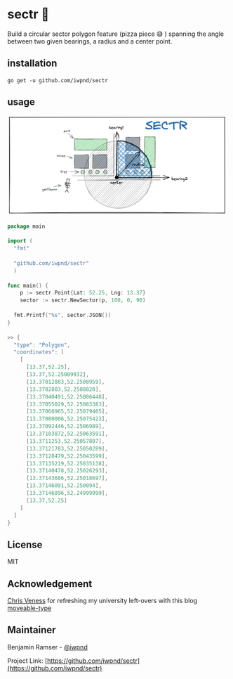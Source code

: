 # sectr 🍕

Build a circular sector polygon feature (pizza piece 😅 ) spanning the angle between two given bearings, a radius and a center point.

## installation

```
go get -u github.com/iwpnd/sectr
```

## usage

<img src=".github/img/sectr_bg.png"  alt="Logo"  width="500"  height="227">

```go
package main

import (
  "fmt"

  "github.com/iwpnd/sectr"
  )

func main() {
	p := sectr.Point{Lat: 52.25, Lng: 13.37}
	sector := sectr.NewSector(p, 100, 0, 90)

  fmt.Printf("%s", sector.JSON())
}

>> {
  "type": "Polygon",
  "coordinates": [
    [
      [13.37,52.25],
      [13.37,52.25089932],
      [13.37012803,52.2508959],
      [13.3702803,52.2508828],
      [13.37040491,52.25086448],
      [13.37055029,52.25083383],
      [13.37068965,52.25079405],
      [13.37080006,52.25075423],
      [13.37092446,52.2506989],
      [13.37103872,52.25063591],
      [13.3711253,52.25057807],
      [13.37121783,52.25050289],
      [13.37128479,52.25043599],
      [13.37135219,52.25035138],
      [13.37140478,52.25026293],
      [13.37143686,52.25018697],
      [13.37146091,52.250094],
      [13.37146896,52.24999999],
      [13.37,52.25]
    ]
  ]
}
```

## License

MIT

## Acknowledgement

[Chris Veness](https://github.com/chrisveness) for refreshing my university left-overs with this blog [moveable-type](https://www.movable-type.co.uk/scripts/latlong.html)

## Maintainer

Benjamin Ramser - [@iwpnd](https://github.com/iwpnd)

Project Link: [https://github.com/iwpnd/sectr](https://github.com/iwpnd/sectr)
